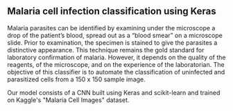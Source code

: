 ## Malaria cell infection classification using Keras

Malaria parasites can be identified by examining under the microscope a drop of the patient’s blood, spread out as a “blood smear” on a microscope slide. Prior to examination, the specimen is stained  to give the parasites a distinctive appearance. This technique remains the gold standard for laboratory confirmation of malaria.
However, it depends on the quality of the reagents, of the microscope, and on the experience of the laboratorian.
The objective of this classifier is to automate the classification of uninfected and parasitized cells from a 150 x 150 sample image.

Our model consists of a CNN built using Keras and scikit-learn and trained on Kaggle's "Malaria Cell Images" dataset.
